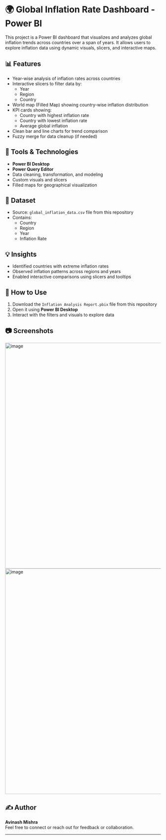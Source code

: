 # 🌍 Global Inflation Rate Dashboard - Power BI

This project is a Power BI dashboard that visualizes and analyzes global inflation trends across countries over a span of years. It allows users to explore inflation data using dynamic visuals, slicers, and interactive maps.

## 📊 Features

- Year-wise analysis of inflation rates across countries
- Interactive slicers to filter data by:
  - Year
  - Region
  - Country
- World map (Filled Map) showing country-wise inflation distribution
- KPI cards showing:
  - Country with highest inflation rate
  - Country with lowest inflation rate
  - Average global inflation
- Clean bar and line charts for trend comparison
- Fuzzy merge for data cleanup (if needed)

## 🧩 Tools & Technologies

- **Power BI Desktop**
- **Power Query Editor**
- Data cleaning, transformation, and modeling
- Custom visuals and slicers
- Filled maps for geographical visualization

## 📁 Dataset

- Source: `global_inflation_data.csv` file from this repository
- Contains:
  - Country
  - Region
  - Year
  - Inflation Rate

## 💡 Insights

- Identified countries with extreme inflation rates
- Observed inflation patterns across regions and years
- Enabled interactive comparisons using slicers and tooltips

## 🚀 How to Use

1. Download the `Inflation Analysis Report.pbix` file from this repository
2. Open it using **Power BI Desktop**
3. Interact with the filters and visuals to explore data

## 📷 Screenshots

<img width="1307" height="729" alt="image" src="https://github.com/user-attachments/assets/939d98e5-de08-4ffa-b49e-6b64652c78ac" />
<img width="1306" height="728" alt="image" src="https://github.com/user-attachments/assets/27cda4c8-11b2-43fc-a809-dd8799649f14" />


## ✍️ Author

**Avinash Mishra**  
Feel free to connect or reach out for feedback or collaboration.

---

